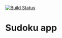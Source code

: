 [![Build Status](https://travis-ci.org/alexrv11/sudoku-app.svg)](https://travis-ci.org/alexrv11/sudoku-app)

# Sudoku app

